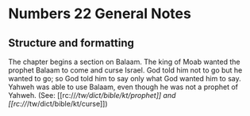 # Numbers 22 General Notes
## Structure and formatting
The chapter begins a section on Balaam. The king of Moab wanted the prophet Balaam to come and curse Israel. God told him not to go but he wanted to go; so God told him to say only what God wanted him to say. Yahweh was able to use Balaam, even though he was not a prophet of Yahweh. (See: [[rc://*/tw/dict/bible/kt/prophet]] and [[rc://*/tw/dict/bible/kt/curse]])
